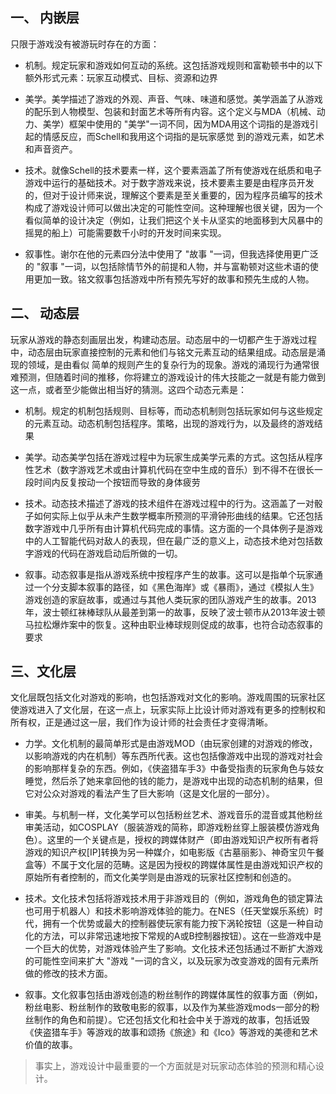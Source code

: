 ## 一、 内嵌层

只限于游戏没有被游玩时存在的方面：

+ 机制。规定玩家和游戏如何互动的系统。这包括游戏规则和富勒顿书中的以下额外形式元素：玩家互动模式、目标、资源和边界

+ 美学。美学描述了游戏的外观、声音、气味、味道和感觉。美学涵盖了从游戏的配乐到人物模型、包装和封面艺术等所有内容。这个定义与MDA（机械、动力、美学）框架中使用的 "美学"一词不同，因为MDA用这个词指的是游戏引起的情感反应，而Schell和我用这个词指的是玩家感觉
  到的游戏元素，如艺术和声音资产。
- 技术。就像Schell的技术要素一样，这个要素涵盖了所有使游戏在纸质和电子游戏中运行的基础技术。对于数字游戏来说，技术要素主要是由程序员开发的，但对于设计师来说，理解这个要素是至关重要的，因为程序员编写的技术构成了游戏设计师可以做出决定的可能性空间。这种理解也很关键，因为一个看似简单的设计决定（例如，让我们把这个关卡从坚实的地面移到大风暴中的摇晃的船上）可能需要数千小时的开发时间来实现。

- 叙事性。谢尔在他的元素四分法中使用了 "故事 "一词，但我选择使用更广泛的 "叙事
  "一词，以包括除情节外的前提和人物，并与富勒顿对这些术语的使用更加一致。铭文叙事包括游戏中所有预先写好的故事和预先生成的人物。

## 二、 动态层

玩家从游戏的静态刻画层出发，构建动态层。动态层中的一切都产生于游戏过程中，动态层由玩家直接控制的元素和他们与铭文元素互动的结果组成。动态层是涌现的领域，是由看似
简单的规则产生的复杂行为的现象。游戏的涌现行为通常很难预测，但随着时间的推移，你将建立的游戏设计的伟大技能之一就是有能力做到这一点，或者至少能做出相当好的猜测。这四个动态元素是：

- 机制。规定的机制包括规则、目标等，而动态机制则包括玩家如何与这些规定的元素互动。动态机制包括程序。策略，出现的游戏行为，以及最终的游戏结果

- 美学。动态美学包括在游戏过程中为玩家生成美学元素的方式。这包括从程序性艺术（数字游戏艺术或由计算机代码在空中生成的音乐）到不得不在很长一段时间内反复按动一个按钮而导致的身体疲劳

- 技术。动态技术描述了游戏的技术组件在游戏过程中的行为。这涵盖了一对骰子如何实际上似乎从未产生数学概率所预测的平滑钟形曲线的结果。它还包括数字游戏中几乎所有由计算机代码完成的事情。这方面的一个具体例子是游戏中的人工智能代码对敌人的表现，但在最广泛的意义上，动态技术绝对包括数字游戏的代码在游戏启动后所做的一切。

- 叙事。动态叙事是指从游戏系统中按程序产生的故事。这可以是指单个玩家通过一个分支脚本叙事的路径，如《黑色海岸》或《暴雨》，通过《模拟人生》游戏创造的家庭故事，或通过与其他人类玩家的团队游戏产生的故事。2013年，波士顿红袜棒球队从最差到第一的故事，反映了波士顿市从2013年波士顿马拉松爆炸案中的恢复。这种由职业棒球规则促成的故事，也符合动态叙事的要求

## 三、文化层

文化层既包括文化对游戏的影响，也包括游戏对文化的影响。游戏周围的玩家社区使游戏进入了文化层，在这一点上，玩家实际上比设计师对游戏有更多的控制权和所有权，正是通过这一层，我们作为设计师的社会责任才变得清晰。

- 力学。文化机制的最简单形式是由游戏MOD（由玩家创建的对游戏的修改，以影响游戏的内在机制）等东西所代表。这也包括像游戏中出现的游戏对社会的影响那样复杂的东西。例如，《侠盗猎车手3》中备受指责的玩家角色与妓女睡觉，然后杀了她来拿回他的钱的能力，是游戏中出现的动态机制的结果，但它对公众对游戏的看法产生了巨大影响（这是文化层的一部分）。

- 审美。与机制一样，文化美学可以包括粉丝艺术、游戏音乐的混音或其他粉丝审美活动，如COSPLAY（服装游戏的简称，即游戏粉丝穿上服装模仿游戏角色）。这里的一个关键点是，授权的跨媒体财产（即由游戏知识产权所有者将游戏的知识产权[IP]转换为另一种媒介，如电影版《古墓丽影》、神奇宝贝午餐盒等）不属于文化层的范畴。这是因为授权的跨媒体属性是由游戏知识产权的原始所有者控制的，而文化美学则是由游戏的玩家社区控制和创造的。

- 技术。文化技术包括将游戏技术用于非游戏目的（例如，游戏角色的锁定算法也可用于机器人）和技术影响游戏体验的能力。在NES（任天堂娱乐系统）时代，拥有一个优势或最大的控制器使玩家有能力按下涡轮按钮（这是一种自动化的方法，可以非常迅速地按下常规的A或B控制器按钮）。这在一些游戏中是一个巨大的优势，对游戏体验产生了影响。文化技术还包括通过不断扩大游戏的可能性空间来扩大 "游戏 "一词的含义，以及玩家为改变游戏的固有元素所做的修改的技术方面。

- 叙事。文化叙事包括由游戏创造的粉丝制作的跨媒体属性的叙事方面（例如，粉丝电影、粉丝制作的致敬电影的叙事，以及作为某些游戏mods一部分的粉丝制作的角色和前提）。它还包括文化和社会中关于游戏的故事，包括诋毁《侠盗猎车手》等游戏的故事和颂扬《旅途》和《Ico》等游戏的美德和艺术价值的故事。

> 事实上，游戏设计中最重要的一个方面就是对玩家动态体验的预测和精心设计。
